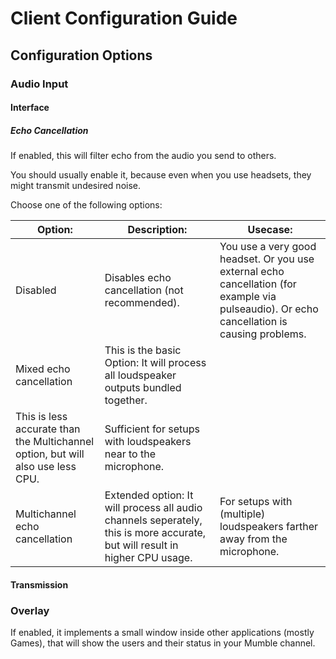 # Client Configuration Guide


<!-- Pictures or even Gifs could be added for better presentation-->

<!-- 
![Alt-Text](/Path/to/picture.jpg)
--->


<!--## Audio Wizard? -->

<!--## Important Config Options -->

<!-- Topics suggested by Krzmbrzl: 
change theme between Lite and Dark mode, echo cancellation, transmission modes (VAD, PTT, continous), shortcuts -->

## Configuration Options

<!-- where to find config options, add gif? -->

### Audio Input

#### Interface

##### Echo Cancellation

If enabled, this will filter echo from the audio you send to others.

You should usually enable it, because even when you use headsets, they might transmit undesired noise.

Choose one of the following options:

| Option: |	Description: | Usecase: |
| --- | --- | --- |
| Disabled | Disables echo cancellation (not recommended).  | You use a very good headset. Or you use external echo cancellation (for example via pulseaudio). Or echo cancellation is causing problems. |
| Mixed echo cancellation | This is the basic Option: It will process all loudspeaker outputs bundled together.
This is less accurate than the Multichannel option, but will also use less CPU. 	| Sufficient for setups with loudspeakers near to the microphone. |
| Multichannel echo cancellation | Extended option: It will process all audio channels seperately, this is more accurate, but will result in higher CPU usage. |	For setups with (multiple) loudspeakers farther away from the microphone. |

#### Transmission



### Overlay

<!--
![Here should be a picture](overlay.jpg)
-->

If enabled, it implements a small window inside other applications (mostly Games), that will show the users and their status in your Mumble channel.

